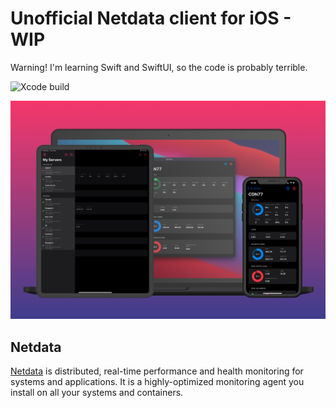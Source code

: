 # Unofficial Netdata client for iOS - WIP
Warning! I'm learning Swift and SwiftUI, so the code is probably terrible.

![Xcode build](https://github.com/arjunkomath/netdata-ios/workflows/Xcode%20build/badge.svg)

![screenshot-1](https://github.com/arjunkomath/netdata-ios/blob/main/screenshots/mockup.png?raw=true)

## Netdata

[Netdata](https://github.com/netdata/netdata) is distributed, real-time performance and health monitoring for systems and applications. It is a highly-optimized monitoring agent you install on all your systems and containers.
